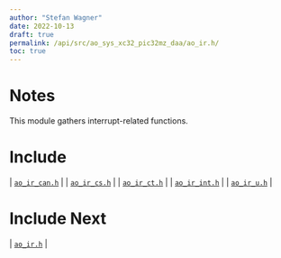 ```yaml
---
author: "Stefan Wagner"
date: 2022-10-13
draft: true
permalink: /api/src/ao_sys_xc32_pic32mz_daa/ao_ir.h/
toc: true
---
```


# Notes

This module gathers interrupt-related functions.

# Include

| [`ao_ir_can.h`](ao_ir_can.h.md) |
| [`ao_ir_cs.h`](ao_ir_cs.h.md) |
| [`ao_ir_ct.h`](ao_ir_ct.h.md) |
| [`ao_ir_int.h`](ao_ir_int.h.md) |
| [`ao_ir_u.h`](ao_ir_u.h.md) |

# Include Next

| [`ao_ir.h`](../ao_sys_xc32_pic32/ao_ir.h.md) |

